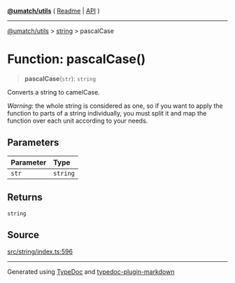 [**@umatch/utils**](../../README.md) ( [Readme](../../README.md) \| [API](../../API.md) )

---

[@umatch/utils](../../API.md) > [string](../README.md) > pascalCase

# Function: pascalCase()

> **pascalCase**(`str`): `string`

Converts a string to camelCase.

_Warning_: the whole string is considered as one, so if you want to
apply the function to parts of a string individually, you must
split it and map the function over each unit according to your needs.

## Parameters

| Parameter | Type     |
| :-------- | :------- |
| `str`     | `string` |

## Returns

`string`

## Source

[src/string/index.ts:596](https://github.com/umatch-oficial/utils/blob/a9008ad/src/string/index.ts#L596)

---

Generated using [TypeDoc](https://typedoc.org/) and [typedoc-plugin-markdown](https://www.npmjs.com/package/typedoc-plugin-markdown)
